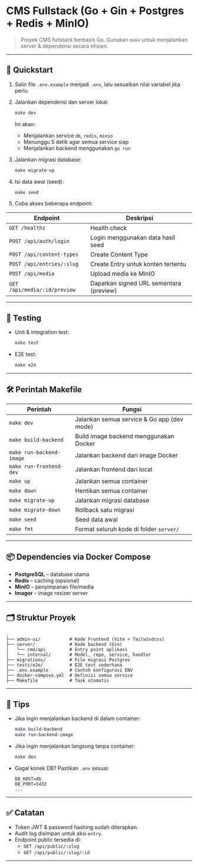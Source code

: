 # CMS Fullstack (Go + Gin + Postgres + Redis + MinIO)

> Proyek CMS fullstack berbasis Go. Gunakan `make` untuk menjalankan server & dependensi secara efisien.

---

## 🚀 Quickstart

1. Salin file `.env.example` menjadi `.env`, lalu sesuaikan nilai variabel jika perlu.
2. Jalankan dependensi dan server lokal:
   ```bash
   make dev
   ```
   Ini akan:
   - Menjalankan service `db`, `redis`, `minio`
   - Menunggu 5 detik agar semua service siap
   - Menjalankan backend menggunakan `go run`

3. Jalankan migrasi database:
   ```bash
   make migrate-up
   ```

4. Isi data awal (seed):
   ```bash
   make seed
   ```

5. Coba akses beberapa endpoint:

| Endpoint                         | Deskripsi                                |
|----------------------------------|-------------------------------------------|
| `GET /healthz`                  | Health check                              |
| `POST /api/auth/login`         | Login menggunakan data hasil seed         |
| `POST /api/content-types`      | Create Content Type                        |
| `POST /api/entries/:slug`      | Create Entry untuk konten tertentu         |
| `POST /api/media`              | Upload media ke MinIO                      |
| `GET /api/media/:id/preview`   | Dapatkan signed URL sementara (preview)   |

---

## 🧪 Testing

- Unit & integration test:
  ```bash
  make test
  ```

- E2E test:
  ```bash
  make e2e
  ```

---

## 🛠️ Perintah Makefile

| Perintah                | Fungsi                                       |
|-------------------------|----------------------------------------------|
| `make dev`              | Jalankan semua service & Go app (dev mode)   |
| `make build-backend`    | Build image backend menggunakan Docker       |
| `make run-backend-image`| Jalankan backend dari image Docker           |
| `make run-frontend-dev` | Jalankan frontend dari local                 |
| `make up`               | Jalankan semua container                     |
| `make down`             | Hentikan semua container                     |
| `make migrate-up`       | Jalankan migrasi database                    |
| `make migrate-down`     | Rollback satu migrasi                        |
| `make seed`             | Seed data awal                               |
| `make fmt`              | Format seluruh kode di folder `server/`      |

---

## 📦 Dependencies via Docker Compose

- **PostgreSQL** – database utama
- **Redis** – caching (opsional)
- **MinIO** – penyimpanan file/media
- **Imagor** – image resizer server

---

## 🗂️ Struktur Proyek

```
.
├── admin-ui/           # Kode Frontend (Vite + Tailwindcss)
├── server/             # Kode backend (Gin)
│   └── cmd/api         # Entry point aplikasi
│   └── internal/       # Model, repo, service, handler
├── migrations/         # File migrasi Postgres
├── tests/e2e/          # E2E test sederhana
├── .env.example        # Contoh konfigurasi ENV
├── docker-compose.yml  # Definisi semua service
├── Makefile            # Task otomatis
```

---

## 🧠 Tips

- Jika ingin menjalankan backend di dalam container:
  ```bash
  make build-backend
  make run-backend-image
  ```

- Jika ingin menjalankan langsung tanpa container:
  ```bash
  make dev
  ```

- Gagal konek DB? Pastikan `.env` sesuai:
  ```
  DB_HOST=db
  DB_PORT=5432
  ...
  ```

---

## ✅ Catatan

- Token JWT & password hashing sudah diterapkan.
- Audit log disimpan untuk aksi `entry`.
- Endpoint public tersedia di:
  - `GET /api/public/:slug`
  - `GET /api/public/:slug/:id`

---
